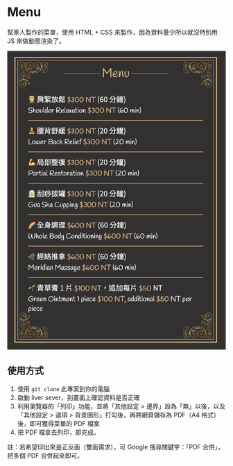 # Menu

幫家人製作的菜單，使用 HTML + CSS 來製作，因為資料量少所以就沒特別用 JS 來做動態渲染了。

![screenshot](./img/screenshot.png)

## 使用方式

1. 使用 `git clone` 此專案到你的電腦
2. 啟動 liver sever，到畫面上確認資料是否正確
3. 利用瀏覽器的「列印」功能，並將「其他設定 > 邊界」設為「無」以後，以及「其他設定 > 選項 > 背景圖形」打勾後，再將網頁儲存為 PDF（A4 格式）後，即可獲得菜單的 PDF 檔案
4. 把 PDF 檔拿去列印，即完成。

註：若希望印出來是正反面（雙面需求），可 Google 搜尋關鍵字：「PDF 合併」，把多個 PDF 合併起來即可。
